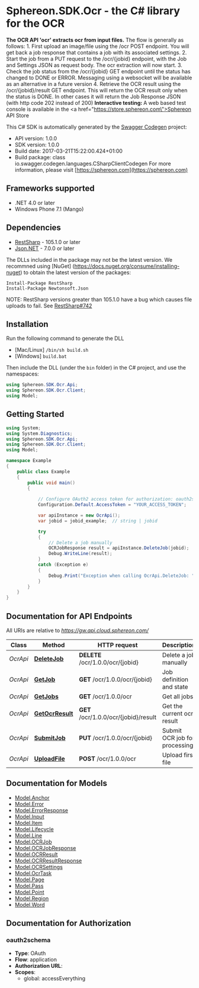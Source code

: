 # Sphereon.SDK.Ocr - the C# library for the OCR 

<b>The OCR API 'ocr' extracts ocr from input files.</b>    The flow is generally as follows:  1. First upload an image/file using the /ocr POST endpoint. You will get back a job response that contains a job with its associated settings.  2. Start the job from a PUT request to the /ocr/{jobid} endpoint, with the Job and Settings JSON as request body. The ocr extraction will now start.  3. Check the job status from the /ocr/{jobid} GET endpoint until the status has changed to DONE or ERROR. Messaging using a websocket will be available as an alternative in a future version  4. Retrieve the OCR result using the /ocr/{jobid}/result GET endpoint. This will return the OCR result only when the status is DONE. In other cases it will return the Job Response JSON (with http code 202 instead of 200)      <b>Interactive testing: </b>A web based test console is available in the <a href=\"https://store.sphereon.com\">Sphereon API Store</a>

This C# SDK is automatically generated by the [Swagger Codegen](https://github.com/swagger-api/swagger-codegen) project:

- API version: 1.0.0
- SDK version: 1.0.0
- Build date: 2017-03-21T15:22:00.424+01:00
- Build package: class io.swagger.codegen.languages.CSharpClientCodegen
    For more information, please visit [https://sphereon.com](https://sphereon.com)

## Frameworks supported
- .NET 4.0 or later
- Windows Phone 7.1 (Mango)

## Dependencies
- [RestSharp](https://www.nuget.org/packages/RestSharp) - 105.1.0 or later
- [Json.NET](https://www.nuget.org/packages/Newtonsoft.Json/) - 7.0.0 or later

The DLLs included in the package may not be the latest version. We recommned using [NuGet] (https://docs.nuget.org/consume/installing-nuget) to obtain the latest version of the packages:
```
Install-Package RestSharp
Install-Package Newtonsoft.Json
```

NOTE: RestSharp versions greater than 105.1.0 have a bug which causes file uploads to fail. See [RestSharp#742](https://github.com/restsharp/RestSharp/issues/742)

## Installation
Run the following command to generate the DLL
- [Mac/Linux] `/bin/sh build.sh`
- [Windows] `build.bat`

Then include the DLL (under the `bin` folder) in the C# project, and use the namespaces:
```csharp
using Sphereon.SDK.Ocr.Api;
using Sphereon.SDK.Ocr.Client;
using Model;
```

## Getting Started

```csharp
using System;
using System.Diagnostics;
using Sphereon.SDK.Ocr.Api;
using Sphereon.SDK.Ocr.Client;
using Model;

namespace Example
{
    public class Example
    {
        public void main()
        {
            
            // Configure OAuth2 access token for authorization: oauth2schema
            Configuration.Default.AccessToken = "YOUR_ACCESS_TOKEN";

            var apiInstance = new OcrApi();
            var jobid = jobid_example;  // string | jobid

            try
            {
                // Delete a job manually
                OCRJobResponse result = apiInstance.DeleteJob(jobid);
                Debug.WriteLine(result);
            }
            catch (Exception e)
            {
                Debug.Print("Exception when calling OcrApi.DeleteJob: " + e.Message );
            }
        }
    }
}
```

<a name="documentation-for-api-endpoints"></a>
## Documentation for API Endpoints

All URIs are relative to *https://gw.api.cloud.sphereon.com/*

Class | Method | HTTP request | Description
------------ | ------------- | ------------- | -------------
*OcrApi* | [**DeleteJob**](docs/OcrApi.md#deletejob) | **DELETE** /ocr/1.0.0/ocr/{jobid} | Delete a job manually
*OcrApi* | [**GetJob**](docs/OcrApi.md#getjob) | **GET** /ocr/1.0.0/ocr/{jobid} | Job definition and state
*OcrApi* | [**GetJobs**](docs/OcrApi.md#getjobs) | **GET** /ocr/1.0.0/ocr | Get all jobs
*OcrApi* | [**GetOcrResult**](docs/OcrApi.md#getocrresult) | **GET** /ocr/1.0.0/ocr/{jobid}/result | Get the current ocr result
*OcrApi* | [**SubmitJob**](docs/OcrApi.md#submitjob) | **PUT** /ocr/1.0.0/ocr/{jobid} | Submit OCR job for processing
*OcrApi* | [**UploadFile**](docs/OcrApi.md#uploadfile) | **POST** /ocr/1.0.0/ocr | Upload first file


<a name="documentation-for-models"></a>
## Documentation for Models

 - [Model.Anchor](docs/Anchor.md)
 - [Model.Error](docs/Error.md)
 - [Model.ErrorResponse](docs/ErrorResponse.md)
 - [Model.Input](docs/Input.md)
 - [Model.Item](docs/Item.md)
 - [Model.Lifecycle](docs/Lifecycle.md)
 - [Model.Line](docs/Line.md)
 - [Model.OCRJob](docs/OCRJob.md)
 - [Model.OCRJobResponse](docs/OCRJobResponse.md)
 - [Model.OCRResult](docs/OCRResult.md)
 - [Model.OCRResultResponse](docs/OCRResultResponse.md)
 - [Model.OCRSettings](docs/OCRSettings.md)
 - [Model.OcrTask](docs/OcrTask.md)
 - [Model.Page](docs/Page.md)
 - [Model.Pass](docs/Pass.md)
 - [Model.Point](docs/Point.md)
 - [Model.Region](docs/Region.md)
 - [Model.Word](docs/Word.md)


## Documentation for Authorization

### oauth2schema

- **Type**: OAuth
- **Flow**: application
- **Authorization URL**: 
- **Scopes**: 
  - global: accessEverything

